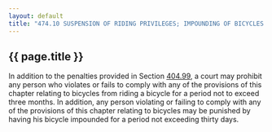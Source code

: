 ---
layout: default 
title: "474.10 SUSPENSION OF RIDING PRIVILEGES; IMPOUNDING OF BICYCLES."---

{{ page.title }}
----------------

In addition to the penalties provided in Section
[404.99](1ce9ca02.html), a court may prohibit any person who violates or
fails to comply with any of the provisions of this chapter relating to
bicycles from riding a bicycle for a period not to exceed three months.
In addition, any person violating or failing to comply with any of the
provisions of this chapter relating to bicycles may be punished by
having his bicycle impounded for a period not exceeding thirty days.
